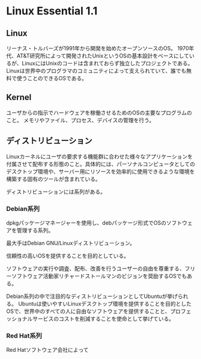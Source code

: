 # Linux Essential 1.1

## Linux

リーナス・トルバーズが1991年から開発を始めたオープンソースのOS。
1970年代、AT&T研究所によって開発されたUnixというOSの基本設計をベースにしているが、LinuxにはUnixのコードは含まれておらず独立したプロジェクトである。
Linuxは世界中のプログラマのコミュニティによって支えられていて、誰でも無料で使うことのできるOSである。

## Kernel

ユーザからの指示でハードウェアを稼働させるためのOSの主要なプログラムのこと。
メモリやファイル、プロセス、デバイスの管理を行う。

## ディストリビューション

Linuxカーネルにユーザの要求する機能群に合わせた様々なアプリケーションを付属させて配布する形態のこと。具体的には、パーソナルコンピュータとしてのデスクトップ環境や、サーバー用にリソースを効率的に使用できるような環境を構築する固有のツールが含まれている。

ディストリビューションには系列がある。

### Debian系列

dpkgパッケージマネージャーを使用し、debパッケージ形式でOSのソフトウェアを管理する系列。

最大手はDebian GNU/Linuxディストリビューション。

信頼性の高いOSを提供することを目的としている。

ソフトウェアの実行や調査、配布、改善を行うユーザーの自由を尊重する、フリーソフトウェア活動家リチャードストールマンのビジョンを奨励するOSでもある。

Debian系列の中で注目的なディストリビューションとしてUbuntuが挙げられる。
Ubuntuは使いやすいLinuxデスクトップ環境を提供することを目的としたOSで、世界中のすべての人に自由なソフトウェアを提供することと、プロフェッショナルサービスのコストを削減することを使命として挙げている。

### Red Hat系列

Red Hatソフトウェア会社によって




